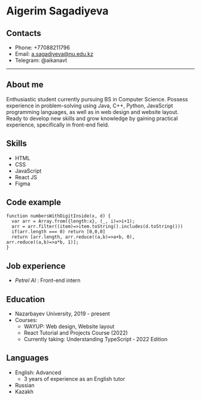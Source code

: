 # Aigerim Sagadiyeva

## Contacts

- Phone: +77088211796
- Email: a.sagadiyeva@nu.edu.kz
- Telegram: @aikanavt

---

## About me

Enthusiastic student currently pursuing BS in Computer Science. Possess experience in problem-solving using Java, C++, Python, JavaScript programming languages, as well as in web design and website layout. Ready to develop new skills and grow knowledge by gaining practical experience, specifically in front-end field.

## Skills

- HTML
- CSS
- JavaScript
- React JS
- Figma

## Code example

```
function numbersWithDigitInside(x, d) {
  var arr = Array.from({length:x}, (_, i)=>i+1);
  arr = arr.filter((item)=>item.toString().includes(d.toString()))
  if(arr.length === 0) return [0,0,0]
  return [arr.length, arr.reduce((a,b)=>a+b, 0), arr.reduce((a,b)=>a*b, 1)];
}
```

## Job experience

- _Petrel AI_ : Front-end intern

## Education

- Nazarbayev University, 2019 - present
- Courses:
  - WAYUP: Web design, Website layout
  - React Tutorial and Projects Course (2022)
  - Currently taking: Understanding TypeScript ‐ 2022 Edition

## Languages

- English: Advanced
  - 3 years of experience as an English tutor
- Russian
- Kazakh
